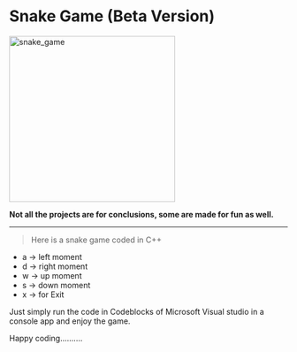 # Snake Game (Beta Version)

<img align="center" alt="snake_game" width="300" src="https://github.com/KharbandaBhavy/Snake_Game_Beta_Version/blob/08f830661ccf9a1398d766b0784184d553e6a7ee/snake_game.png">

**Not all the projects are for conclusions, some are made for fun as well.**

---
> Here is a snake game coded in C++
* a -> left moment
* d -> right moment
* w -> up moment
* s -> down moment
* x -> for Exit

Just simply run the code in Codeblocks of Microsoft Visual studio in a console app and enjoy the game.

Happy coding..........
